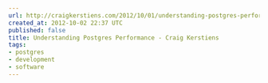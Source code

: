 ```yaml
---
url: http://craigkerstiens.com/2012/10/01/understanding-postgres-performance/
created_at: 2012-10-02 22:37 UTC
published: false
title: Understanding Postgres Performance - Craig Kerstiens
tags:
- postgres
- development
- software
---
```



